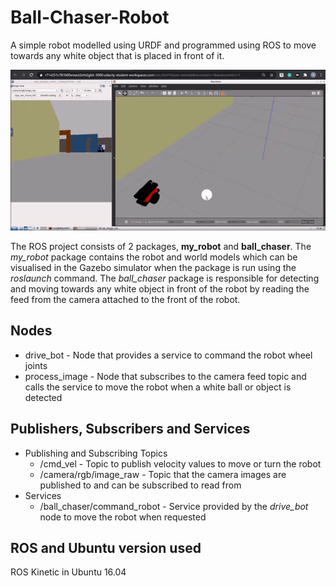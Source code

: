 # Ball-Chaser-Robot
A simple robot modelled using URDF and programmed using ROS to move towards any white object that is placed in front of it.

![Ball Chaser Demo](Ball-Chaser-Demo-new-robot.gif)

The ROS project consists of 2 packages, **my_robot** and **ball_chaser**. The *my_robot* package contains the robot and world models which can be visualised in the Gazebo simulator when the package is run using the *roslaunch* command. The *ball_chaser* package is responsible for detecting and moving towards any white object in front of the robot by reading the feed from the camera attached to the front of the robot.

## Nodes
* drive_bot - Node that provides a service to command the robot wheel joints
* process_image - Node that subscribes to the camera feed topic and calls the service to move the robot when a white ball or object is detected

## Publishers, Subscribers and Services
* Publishing and Subscribing Topics
  * /cmd_vel - Topic to publish velocity values to move or turn the robot
  * /camera/rgb/image_raw - Topic that the camera images are published to and can be subscribed to read from
* Services
  * /ball_chaser/command_robot - Service provided by the *drive_bot* node to move the robot when requested
  
## ROS and Ubuntu version used
ROS Kinetic in Ubuntu 16.04
